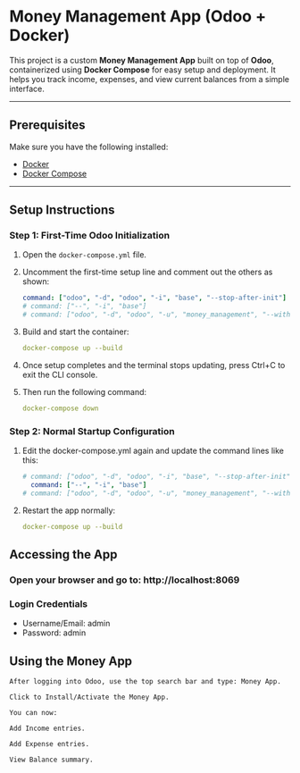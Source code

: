 # Money Management App (Odoo + Docker)

This project is a custom **Money Management App** built on top of **Odoo**, containerized using **Docker Compose** for easy setup and deployment. It helps you track income, expenses, and view current balances from a simple interface.

---

## Prerequisites

Make sure you have the following installed:

- [Docker](https://www.docker.com/products/docker-desktop/)
- [Docker Compose](https://docs.docker.com/compose/)

---

## Setup Instructions

### Step 1: First-Time Odoo Initialization

1. Open the `docker-compose.yml` file.
2. Uncomment the first-time setup line and comment out the others as shown:

   ```yaml
   command: ["odoo", "-d", "odoo", "-i", "base", "--stop-after-init"]  # only for first-time setup
   # command: ["--", "-i", "base"]
   # command: ["odoo", "-d", "odoo", "-u", "money_management", "--without-demo-all"]
3. Build and start the container:

   ```yaml
   docker-compose up --build

4. Once setup completes and the terminal stops updating, press Ctrl+C to exit the CLI console.

5. Then run the following command:

   ```yaml
   docker-compose down

### Step 2: Normal Startup Configuration

1. Edit the docker-compose.yml again and update the command lines like this:

   ```yaml
   # command: ["odoo", "-d", "odoo", "-i", "base", "--stop-after-init"]  # only for first-time setup
     command: ["--", "-i", "base"]
   # command: ["odoo", "-d", "odoo", "-u", "money_management", "--without-demo-all"]

2. Restart the app normally:

   ```yaml
   docker-compose up --build


## Accessing the App

### Open your browser and go to: http://localhost:8069

### Login Credentials
- Username/Email: admin
- Password: admin

## Using the Money App

    After logging into Odoo, use the top search bar and type: Money App.

    Click to Install/Activate the Money App.

    You can now:

    Add Income entries.

    Add Expense entries.

    View Balance summary.